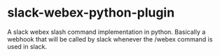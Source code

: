 # slack-webex-python-plugin
A slack webex slash command implementation in python. Basically a webhook that will be called by slack whenever the /webex command is used in slack.

